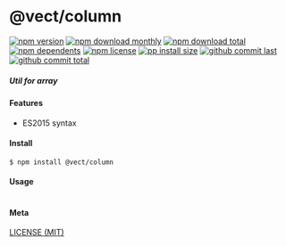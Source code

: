 # @vect/column

[![npm version][badge-npm-version]][url-npm]
[![npm download monthly][badge-npm-download-monthly]][url-npm]
[![npm download total][badge-npm-download-total]][url-npm]
[![npm dependents][badge-npm-dependents]][url-github]
[![npm license][badge-npm-license]][url-npm]
[![pp install size][badge-pp-install-size]][url-pp]
[![github commit last][badge-github-last-commit]][url-github]
[![github commit total][badge-github-commit-count]][url-github]

[//]: <> (Shields)
[badge-npm-version]: https://flat.badgen.net/npm/cell/@vect/column
[badge-npm-download-monthly]: https://flat.badgen.net/npm/dm/@vect/column
[badge-npm-download-total]:https://flat.badgen.net/npm/dt/@vect/column
[badge-npm-dependents]: https://flat.badgen.net/npm/dependents/@vect/column
[badge-npm-license]: https://flat.badgen.net/npm/license/@vect/column
[badge-pp-install-size]: https://flat.badgen.net/packagephobia/install/@vect/column
[badge-github-last-commit]: https://flat.badgen.net/github/last-commit/hoyeungw/vect
[badge-github-commit-count]: https://flat.badgen.net/github/commits/hoyeungw/vect

[//]: <> (Link)
[url-npm]: https://npmjs.org/package/@vect/column
[url-pp]: https://packagephobia.now.sh/result?p=@vect/column
[url-github]: https://github.com/hoyeungw/vect

##### Util for array

#### Features

- ES2015 syntax

#### Install
```console
$ npm install @vect/column
```

#### Usage
```js
```

#### Meta
[LICENSE (MIT)](LICENSE)
